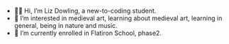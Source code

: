- 👩‍🎓 Hi, I’m Liz Dowling, a new-to-coding student.
- 👀 I’m interested in medieval art, learning about medieval art, learning in general, being in nature and music.
- 🌱 I’m currently enrolled in Flatiron School, phase2.

<!---
dowlingec/dowlingec is a ✨ special ✨ repository because its `README.md` (this file) appears on your GitHub profile.
You can click the Preview link to take a look at your changes.
--->
